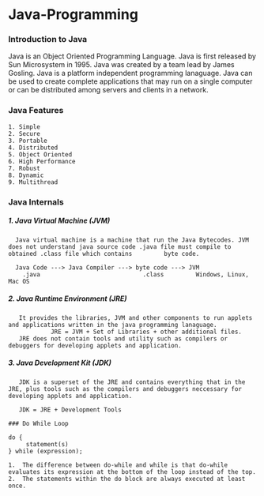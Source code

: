# Java-Programming

### Introduction to Java

Java is an Object Oriented Programming Language. Java is first released by Sun Microsystem in 1995. Java was created by a team lead by James Gosling. Java is a platform independent programming lanaguage. Java can be used to create complete applications that may run on a single computer or can be distributed among servers and clients in a network.

### Java Features

    1. Simple   
    2. Secure  
    3. Portable    
    4. Distributed     
    5. Object Oriented     
    6. High Performance    
    7. Robust      
    8. Dynamic     
    9. Multithread  
    
### Java Internals

##### 1. Java Virtual Machine (JVM)
      Java virtual machine is a machine that run the Java Bytecodes. JVM does not understand java source code .java file must compile to obtained .class file which contains         byte code.
      
      Java Code ---> Java Compiler ---> byte code ---> JVM
        .java                             .class         Windows, Linux, Mac OS  
     
##### 2. Java Runtime Environment (JRE)
       It provides the libraries, JVM and other components to run applets and applications written in the java programming lanaguage.
                JRE = JVM + Set of Libraries + other additional files.
       JRE does not contain tools and utility such as compilers or debuggers for developing applets and application.
       
##### 3. Java Development Kit (JDK)
       JDK is a superset of the JRE and contains everything that in the JRE, plus tools such as the compilers and debuggers neccessary for developing applets and application.
       
       JDK = JRE + Development Tools

    ### Do While Loop 
    
    do {
         statement(s)
    } while (expression);
    
    1.  The difference between do-while and while is that do-while evaluates its expression at the bottom of the loop instead of the top.
    2.  The statements within the do block are always executed at least once.
